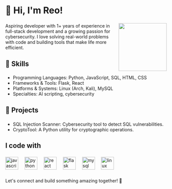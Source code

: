 <h1 align="left">👋 Hi, I'm Reo!</h1>

###

<img align="right" height="150" src="https://media1.giphy.com/media/v1.Y2lkPTc5MGI3NjExMTgzaDBiazB1ZG83eWd2bDk2cDl5Y21wdGpvaTZxaW9td2Jhd3dieSZlcD12MV9pbnRlcm5hbF9naWZfYnlfaWQmY3Q9Zw/7GqT05WS3bc9i5UyaM/giphy.webp" />

###

<p align="left">
  Aspiring developer with 1+ years of experience in full-stack development and a growing passion for cybersecurity. I love solving real-world problems with code and building tools that make life more efficient.
</p>

###





<h2 align="left">🌟 Skills</h2>

###

<ul align="left">
  <li>Programming Languages: Python, JavaScript, SQL, HTML, CSS</li>
  <li>Frameworks & Tools: Flask, React</li>
  <li>Platforms & Systems: Linux (Arch, Kali), MySQL</li>
  <li>Specialties: AI scripting, cybersecurity</li>
</ul>

###

<h2 align="left">🚀 Projects</h2>

###

<ul align="left">
  <li>SQL Injection Scanner: Cybersecurity tool to detect SQL vulnerabilities.</li>
  <li>CryptoTool: A Python utility for cryptographic operations.</li>
</ul>

###

<h2 align="left">I code with</h2>

###

<div align="left">
  <img src="https://cdn.jsdelivr.net/gh/devicons/devicon/icons/javascript/javascript-original.svg" height="40" alt="javascript logo" />
  <img width="12" />
  <img src="https://cdn.jsdelivr.net/gh/devicons/devicon/icons/python/python-original.svg" height="40" alt="python logo" />
  <img width="12" />
  <img src="https://cdn.jsdelivr.net/gh/devicons/devicon/icons/react/react-original.svg" height="40" alt="react logo" />
  <img width="12" />
  <img src="https://cdn.jsdelivr.net/gh/devicons/devicon/icons/flask/flask-original.svg" height="40" alt="flask logo" />
  <img width="12" />
  <img src="https://cdn.jsdelivr.net/gh/devicons/devicon/icons/mysql/mysql-original.svg" height="40" alt="mysql logo" />
  <img width="12" />
  <img src="https://cdn.jsdelivr.net/gh/devicons/devicon/icons/linux/linux-original.svg" height="40" alt="linux logo" />
</div>

###

<p align="left">
Let's connect and build something amazing together! 🚀
</p>
